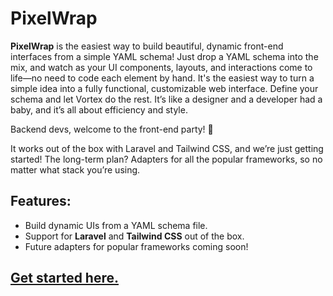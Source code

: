 # PixelWrap

**PixelWrap** is the easiest way to build beautiful, dynamic front-end interfaces from a simple YAML schema! Just drop a YAML schema into the mix, and watch as your UI components, layouts, and interactions come to life—no need to code each element by hand. It's the easiest way to turn a simple idea into a fully functional, customizable web interface.
Define your schema and let Vortex do the rest. It’s like a designer and a developer had a baby, and it’s all about efficiency and style.

Backend devs, welcome to the front-end party! 🎉

It works out of the box with Laravel and Tailwind CSS, and we’re just getting started! The long-term plan? Adapters for all the popular frameworks, so no matter what stack you’re using.


## Features:
- Build dynamic UIs from a YAML schema file.
- Support for **Laravel** and **Tailwind CSS** out of the box.
- Future adapters for popular frameworks coming soon!


## [Get started here.](docs)